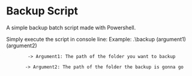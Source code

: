 # Backup Script
A simple backup batch script made with Powershell.

Simply execute the script in console line:
Example: .\backup (argument1) (argument2)

            -> Argument1: The path of the folder you want to backup
           
           -> Argument2: The path of the folder the backup is gonna go
